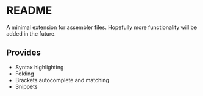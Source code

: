 # README

A minimal extension for assembler files.
Hopefully more functionality will be added in the future.

## Provides

- Syntax highlighting
- Folding
- Brackets autocomplete and matching
- Snippets